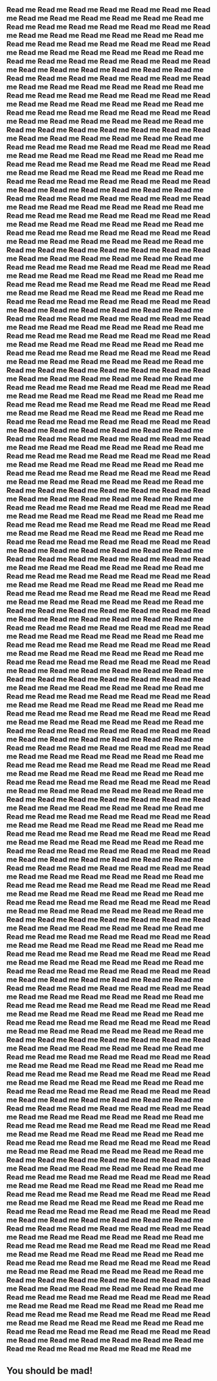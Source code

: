 ### Read me  Read me  Read me  Read me  Read me  Read me  Read me  Read me  Read me  Read me  Read me  Read me  Read me  Read me  Read me  Read me  Read me  Read me  Read me  Read me  Read me  Read me  Read me  Read me  Read me  Read me  Read me  Read me  Read me  Read me  Read me  Read me  Read me  Read me  Read me  Read me  Read me  Read me  Read me  Read me  Read me  Read me  Read me  Read me  Read me  Read me  Read me  Read me  Read me  Read me  Read me  Read me  Read me  Read me  Read me  Read me  Read me  Read me  Read me  Read me  Read me  Read me  Read me  Read me  Read me  Read me  Read me  Read me  Read me  Read me  Read me  Read me  Read me  Read me  Read me  Read me  Read me  Read me  Read me  Read me  Read me  Read me  Read me  Read me  Read me  Read me  Read me  Read me  Read me  Read me  Read me  Read me  Read me  Read me  Read me  Read me  Read me  Read me  Read me  Read me  Read me  Read me  Read me  Read me  Read me  Read me  Read me  Read me  Read me  Read me  Read me  Read me  Read me  Read me  Read me  Read me  Read me  Read me  Read me  Read me  Read me  Read me  Read me  Read me  Read me  Read me  Read me  Read me  Read me  Read me  Read me  Read me  Read me  Read me  Read me  Read me  Read me  Read me  Read me  Read me  Read me  Read me  Read me  Read me  Read me  Read me  Read me  Read me  Read me  Read me  Read me  Read me  Read me  Read me  Read me  Read me  Read me  Read me  Read me  Read me  Read me  Read me  Read me  Read me  Read me  Read me  Read me  Read me  Read me  Read me  Read me  Read me  Read me  Read me  Read me  Read me  Read me  Read me  Read me  Read me  Read me  Read me  Read me  Read me  Read me  Read me  Read me  Read me  Read me  Read me  Read me  Read me  Read me  Read me  Read me  Read me  Read me  Read me  Read me  Read me  Read me  Read me  Read me  Read me  Read me  Read me  Read me  Read me  Read me  Read me  Read me  Read me  Read me  Read me  Read me  Read me  Read me  Read me  Read me  Read me  Read me  Read me  Read me  Read me  Read me  Read me  Read me  Read me  Read me  Read me  Read me  Read me  Read me  Read me  Read me  Read me  Read me  Read me  Read me  Read me  Read me  Read me  Read me  Read me  Read me  Read me  Read me  Read me  Read me  Read me  Read me  Read me  Read me  Read me  Read me  Read me  Read me  Read me  Read me  Read me  Read me  Read me  Read me  Read me  Read me  Read me  Read me  Read me  Read me  Read me  Read me  Read me  Read me  Read me  Read me  Read me  Read me  Read me  Read me  Read me  Read me  Read me  Read me  Read me  Read me  Read me  Read me  Read me  Read me  Read me  Read me  Read me  Read me  Read me  Read me  Read me  Read me  Read me  Read me  Read me  Read me  Read me  Read me  Read me  Read me  Read me  Read me  Read me  Read me  Read me  Read me  Read me  Read me  Read me  Read me  Read me  Read me  Read me  Read me  Read me  Read me  Read me  Read me  Read me  Read me  Read me  Read me  Read me  Read me  Read me  Read me  Read me  Read me  Read me  Read me  Read me  Read me  Read me  Read me  Read me  Read me  Read me  Read me  Read me  Read me  Read me  Read me  Read me  Read me  Read me  Read me  Read me  Read me  Read me  Read me  Read me  Read me  Read me  Read me  Read me  Read me  Read me  Read me  Read me  Read me  Read me  Read me  Read me  Read me  Read me  Read me  Read me  Read me  Read me  Read me  Read me  Read me  Read me  Read me  Read me  Read me  Read me  Read me  Read me  Read me  Read me  Read me  Read me  Read me  Read me  Read me  Read me  Read me  Read me  Read me  Read me  Read me  Read me  Read me  Read me  Read me  Read me  Read me  Read me  Read me  Read me  Read me  Read me  Read me  Read me  Read me  Read me  Read me  Read me  Read me  Read me  Read me  Read me  Read me  Read me  Read me  Read me  Read me  Read me  Read me  Read me  Read me  Read me  Read me  Read me  Read me  Read me  Read me  Read me  Read me  Read me  Read me  Read me  Read me  Read me  Read me  Read me  Read me  Read me  Read me  Read me  Read me  Read me  Read me  Read me  Read me  Read me  Read me  Read me  Read me  Read me  Read me  Read me  Read me  Read me  Read me  Read me  Read me  Read me  Read me  Read me  Read me  Read me  Read me  Read me  Read me  Read me  Read me  Read me  Read me  Read me  Read me  Read me  Read me  Read me  Read me  Read me  Read me  Read me  Read me  Read me  Read me  Read me  Read me  Read me  Read me  Read me  Read me  Read me  Read me  Read me  Read me  Read me  Read me  Read me  Read me  Read me  Read me  Read me  Read me  Read me  Read me  Read me  Read me  Read me  Read me  Read me  Read me  Read me  Read me  Read me  Read me  Read me  Read me  Read me  Read me  Read me  Read me  Read me  Read me  Read me  Read me  Read me  Read me  Read me  Read me  Read me  Read me  Read me  Read me  Read me  Read me  Read me  Read me  Read me  Read me  Read me  Read me  Read me  Read me  Read me  Read me  Read me  Read me  Read me  Read me  Read me  Read me  Read me  Read me  Read me  Read me  Read me  Read me  Read me  Read me  Read me  Read me  Read me  Read me  Read me  Read me  Read me  Read me  Read me  Read me  Read me  Read me  Read me  Read me  Read me  Read me  Read me  Read me  Read me  Read me  Read me  Read me  Read me  Read me  Read me  Read me  Read me  Read me  Read me  Read me  Read me  Read me  Read me  Read me  Read me  Read me  Read me  Read me  Read me  Read me  Read me  Read me  Read me  Read me  Read me  Read me  Read me  Read me  Read me  Read me  Read me  Read me  Read me  Read me  Read me  Read me  Read me  Read me  Read me  Read me  Read me  Read me  Read me  Read me  Read me  Read me  Read me  Read me  Read me  Read me  Read me  Read me  Read me  Read me  Read me  Read me  Read me  Read me  Read me  Read me  Read me  Read me  Read me  Read me  Read me  Read me  Read me  Read me  Read me  Read me  Read me  Read me  Read me  Read me  Read me  Read me  Read me  Read me  Read me  Read me  Read me  Read me  Read me  Read me  Read me  Read me  Read me  Read me  Read me  Read me  Read me  Read me  Read me  Read me  Read me  Read me  Read me  Read me  Read me  Read me  Read me  Read me  Read me  Read me  Read me  Read me  Read me  Read me  Read me  Read me  Read me  Read me  Read me  Read me  Read me  Read me  Read me  Read me  Read me  Read me  Read me  Read me  Read me  Read me  Read me  Read me  Read me  Read me  Read me  Read me  Read me  Read me  Read me  Read me  Read me  Read me  Read me  Read me  Read me  Read me  Read me  Read me  Read me  Read me  Read me  Read me  Read me  Read me  Read me  Read me  Read me  Read me  Read me  Read me  Read me  Read me  Read me  Read me  Read me  Read me  Read me  Read me  Read me  Read me  Read me  Read me  Read me  Read me  Read me  Read me  Read me  Read me  Read me  Read me  Read me  Read me  Read me  Read me  Read me  Read me  Read me  Read me  Read me  Read me  Read me  Read me  Read me  Read me  Read me  Read me  Read me  Read me  Read me  Read me  Read me  Read me  Read me  Read me  Read me  Read me  Read me  Read me  Read me  Read me  Read me  Read me  Read me  Read me  Read me  Read me  Read me  Read me  Read me  Read me  Read me  Read me  Read me  Read me  Read me  Read me  Read me  Read me  Read me  Read me  Read me  Read me  Read me  Read me  Read me  Read me  Read me  Read me  Read me  Read me  Read me  Read me  Read me  Read me  Read me  Read me  Read me  Read me  Read me  Read me  Read me  Read me  Read me  Read me  Read me  Read me  Read me  Read me  Read me  Read me  Read me  Read me  Read me  Read me  Read me  Read me  Read me  Read me  Read me  Read me  Read me  Read me  Read me  Read me  Read me  Read me  Read me  Read me  Read me  Read me  Read me  Read me  Read me  Read me  Read me  Read me  Read me  Read me  Read me  Read me  Read me  Read me  Read me  Read me  Read me  Read me  Read me  Read me  Read me  Read me  Read me  Read me  Read me  Read me  Read me  Read me  Read me  Read me  Read me  Read me  Read me  Read me  Read me  Read me  Read me  Read me  Read me  Read me  Read me  Read me  Read me  Read me  Read me  Read me  Read me  Read me  Read me  Read me  Read me  Read me  Read me  Read me  Read me  Read me  Read me  Read me  Read me  Read me  Read me  Read me  Read me  Read me  Read me  Read me  Read me  Read me  Read me  Read me  Read me  Read me  Read me  Read me  Read me  Read me  Read me  Read me  Read me  Read me  Read me  Read me  Read me  Read me  Read me  Read me  Read me  Read me  Read me  Read me  Read me  Read me  Read me  Read me  Read me  Read me  Read me  Read me  Read me  Read me  Read me  Read me  Read me  Read me  Read me  Read me  Read me  Read me  Read me  Read me  Read me  Read me  Read me  Read me  Read me  Read me  Read me  Read me  Read me  Read me  Read me  Read me  Read me  Read me  Read me  Read me  Read me  Read me  Read me  Read me  Read me  Read me  Read me  Read me  Read me  Read me  Read me  Read me  Read me  Read me  Read me  Read me  Read me  Read me  Read me  Read me  Read me  Read me  Read me  Read me  Read me  Read me  Read me  Read me  Read me  Read me  Read me  Read me  Read me  Read me  Read me  Read me  Read me  Read me  Read me  Read me  Read me  

## You should be mad!
